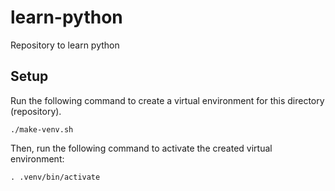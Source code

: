 # learn-python
Repository to learn python

## Setup

Run the following command to create a virtual environment for this directory (repository).

```shell
./make-venv.sh
```

Then, run the following command to activate the created virtual environment:

```shell
. .venv/bin/activate
```
